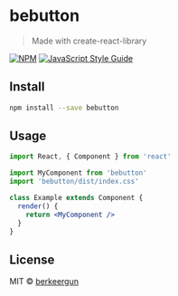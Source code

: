 # bebutton

> Made with create-react-library

[![NPM](https://img.shields.io/npm/v/bebutton.svg)](https://www.npmjs.com/package/bebutton) [![JavaScript Style Guide](https://img.shields.io/badge/code_style-standard-brightgreen.svg)](https://standardjs.com)

## Install

```bash
npm install --save bebutton
```

## Usage

```jsx
import React, { Component } from 'react'

import MyComponent from 'bebutton'
import 'bebutton/dist/index.css'

class Example extends Component {
  render() {
    return <MyComponent />
  }
}
```

## License

MIT © [berkeergun](https://github.com/berkeergun)
